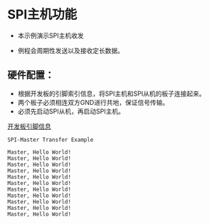 # SPI主机功能

- 本示例演示SPI主机收发 

- 例程会周期性发送以及接收定长数据。

## 硬件配置：
- 根据开发板的引脚索引信息，将SPI主机和SPI从机的板子连接起来。
- 两个板子必须相连双方GND进行共地，保证信号传输。
- 必须先启动SPI从机，再启动SPI主机。

[开发板引脚信息](https://github.com/hpmicro/arduino/blob/main/variants)

```
SPI-Master Transfer Example

Master, Hello World!
Master, Hello World!
Master, Hello World!
Master, Hello World!
Master, Hello World!
Master, Hello World!
Master, Hello World!
Master, Hello World!
Master, Hello World!
Master, Hello World!
Master, Hello World!

```

